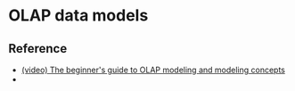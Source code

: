 # OLAP data models

## Reference
- [(video) The beginner's guide to OLAP modeling and modeling concepts](https://www.youtube.com/watch?v=5GOjioIcs8g)
- 